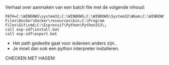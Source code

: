 Verhaal over aanmaken van een batch file met de volgende inhoud:


```
PATH=C:\WINDOWS\system32;C:\WINDOWS;C:\WINDOWS\System32\Wbem;C:\WINDOWS\System32\WindowsPowerShell\v1.0\;C:\WINDOWS\System32\OpenSSH\;C:\Program Files\Docker\Docker\resources\bin;C:\Program Files\Git\cmd;C:\Espressif\Python\Python313\;
call esp-idf\install.bat
call esp-idf\export.bat
```
- Het path gedeelte gaat voor iedereen anders zijn..
- Je moet dan ook een python interpreter installeren.

CHECKEN MET HAGEN!